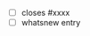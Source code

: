 <!-- 
Thanks for contributing a pull request!

Please follow these standard acronyms to start the commit message:

- ENH: enhancement
- BUG: bug fix
- DOC: documentation
- TYP: type annotations
- TST: addition or modification of tests
- MAINT: maintenance commit (refactoring, typos, etc.)
- BLD: change related to building
- REL: related to releasing
- API: an (incompatible) API change
- DEP: deprecate something, or remove a deprecated object
- DEV: development tool or utility
- REV: revert an earlier commit
- PERF: performance improvement
-->

- [ ] closes #xxxx
- [ ] whatsnew entry
